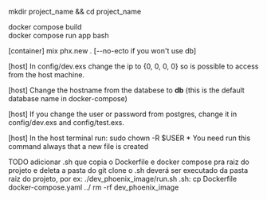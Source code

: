 mkdir project_name && cd project_name 

docker compose build \
docker compose run app bash

[container]
mix phx.new . [--no-ecto if you won't use db]

[host]
In config/dev.exs change the ip to {0, 0, 0, 0} so is possible to access from the host machine.

[host]
Change the hostname from the databese to **db** (this is the default database name in docker-compose)

[host]
If you change the user or password from postgres, change it in config/dev.exs and config/test.exs.

[host]
In the host terminal run: sudo chown -R $USER *
You need run this command always that a new file is created

TODO
adicionar .sh que copia o Dockerfile e docker compose pra raiz do projeto e deleta a pasta do git clone
o .sh deverá ser executado da pasta raiz do projeto, por ex: ./dev_phoenix_image/run.sh
.sh:
cp Dockerfile docker-compose.yaml ../
rm -rf dev_phoenix_image
